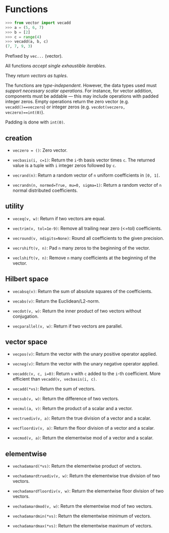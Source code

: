# Functions

```python
>>> from vector import vecadd
>>> a = (5, 6, 7)
>>> b = [2]
>>> c = range(4)
>>> vecadd(a, b, c)
(7, 7, 9, 3)
```

Prefixed by `vec...` (vector).

All functions *accept single exhaustible iterables*.

They *return vectors as tuples*.

The functions are *type-independent*. However, the data types used must *support necessary scalar operations*. For instance, for vector addition, components must be addable — this may include operations with padded integer zeros. Empty operations return the zero vector (e.g. `vecadd()==veczero`) or integer zeros (e.g. `vecdot(veczero, veczero)==int(0)`).

Padding is done with `int(0)`.

## creation

- `veczero = ()`: Zero vector.

- `vecbasis(i, c=1)`: Return the `i`-th basis vector times `c`. The returned value is a tuple with `i` integer zeros followed by `c`.

- `vecrand(n)`: Return a random vector of `n` uniform coefficients in `[0, 1[`.

- `vecrandn(n, normed=True, mu=0, sigma=1)`: Return a random vector of `n` normal distributed coefficients.

## utility

- `veceq(v, w)`: Return if two vectors are equal.

- `vectrim(v, tol=1e-9)`: Remove all trailing near zero (<=tol) coefficients.

- `vecround(v, ndigits=None)`: Round all coefficients to the given precision.

- `vecrshift(v, n)`: Pad `n` many zeros to the beginning of the vector.

- `veclshift(v, n)`: Remove `n` many coefficients at the beginning of the vector.

## Hilbert space

- `vecabsq(v)`: Return the sum of absolute squares of the coefficients.

- `vecabs(v)`: Return the Euclidean/L2-norm.

- `vecdot(v, w)`: Return the inner product of two vectors without conjugation.

- `vecparallel(v, w)`: Return if two vectors are parallel.

## vector space

- `vecpos(v)`: Return the vector with the unary positive operator applied.

- `vecneg(v)`: Return the vector with the unary negative operator applied.

- `vecaddc(v, c, i=0)`: Return `v` with `c` added to the `i`-th coefficient. More efficient than `vecadd(v, vecbasis(i, c)`.

- `vecadd(*vs)`: Return the sum of vectors.

- `vecsub(v, w)`: Return the difference of two vectors.

- `vecmul(a, v)`: Return the product of a scalar and a vector.

- `vectruediv(v, a)`: Return the true division of a vector and a scalar.

- `vecfloordiv(v, a)`: Return the floor division of a vector and a scalar.

- `vecmod(v, a)`: Return the elementwise mod of a vector and a scalar.

## elementwise

- `vechadamard(*vs)`: Return the elementwise product of vectors.

- `vechadamardtruediv(v, w)`: Return the elementwise true division of two vectors.

- `vechadamardfloordiv(v, w)`: Return the elementwise floor division of two vectors.

- `vechadamardmod(v, w)`: Return the elementwise mod of two vectors.

- `vechadamardmin(*vs)`: Return the elementwise minimum of vectors.

- `vechadamardmax(*vs)`: Return the elementwise maximum of vectors.
